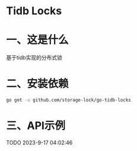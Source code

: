 # Tidb Locks 

# 一、这是什么

基于tidb实现的分布式锁

# 二、安装依赖

```bash
go get -u github.com/storage-lock/go-tidb-locks
```


# 三、API示例

TODO 2023-9-17 04:02:46 
